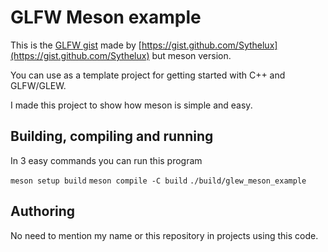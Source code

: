 # GLFW Meson example

This is the [GLFW gist](https://gist.github.com/Sythelux/df914491f6fecbcdd5f7) made by [https://gist.github.com/Sythelux](https://gist.github.com/Sythelux) but meson version.

You can use as a template project for getting started with C++ and GLFW/GLEW.

I made this project to show how meson is simple and easy.

## Building, compiling and running

In 3 easy commands you can run this program

`meson setup build`
`meson compile -C build`
`./build/glew_meson_example`

## Authoring

No need to mention my name or this repository in projects using this code.
